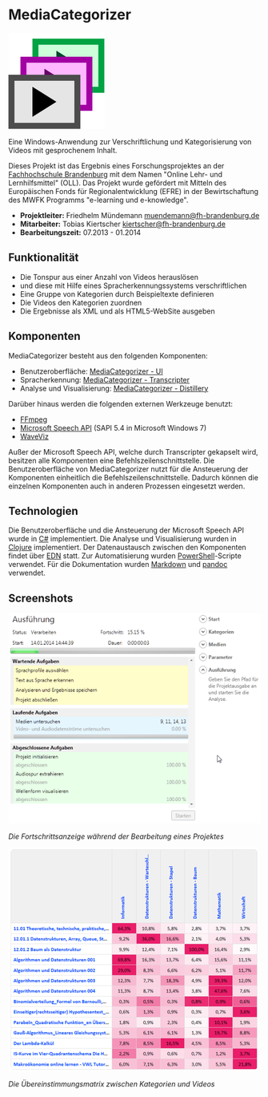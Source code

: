 MediaCategorizer
================

![MediaCategorizer][logo]

Eine Windows-Anwendung zur Verschriftlichung und Kategorisierung von Videos mit gesprochenem Inhalt.

Dieses Projekt ist das Ergebnis eines Forschungsprojektes an der [Fachhochschule Brandenburg][fhb] mit dem Namen "Online Lehr- und Lernhilfsmittel" (OLL). Das Projekt wurde gefördert mit Mitteln des Europäischen Fonds für Regionalentwicklung (EFRE) in der Bewirtschaftung des MWFK Programms "e-learning und e-knowledge".

* **Projektleiter:** Friedhelm Mündemann <muendemann@fh-brandenburg.de>
* **Mitarbeiter:** Tobias Kiertscher <kiertscher@fh-brandenburg.de>
* **Bearbeitungszeit:** 07.2013 - 01.2014

Funktionalität
--------------

* Die Tonspur aus einer Anzahl von Videos herauslösen
* und diese mit Hilfe eines Spracherkennungssystems verschriftlichen
* Eine Gruppe von Kategorien durch Beispieltexte definieren
* Die Videos den Kategorien zuordnen
* Die Ergebnisse als XML und als HTML5-WebSite ausgeben

Komponenten
-----------

MediaCategorizer besteht aus den folgenden Komponenten:

* Benutzeroberfläche: [MediaCategorizer - UI][mc-ui]
* Spracherkennung: [MediaCategorizer - Transcripter][mc-transcripter]
* Analyse und Visualisierung: [MediaCategorizer - Distillery][mc-distillery]

Darüber hinaus werden die folgenden externen Werkzeuge benutzt:

* [FFmpeg][ffmpeg]
* [Microsoft Speech API][mssapi] (SAPI 5.4 in Microsoft Windows 7)
* [WaveViz][waveviz]

Außer der Microsoft Speech API, welche durch Transcripter gekapselt wird, besitzen alle Komponenten eine Befehlszeilenschnittstelle. Die Benutzeroberfläche von MediaCategorizer nutzt für die Ansteuerung der Komponenten einheitlich die Befehlszeilenschnittstelle. Dadurch können die einzelnen Komponenten auch in anderen Prozessen eingesetzt werden.

Technologien
------------

Die Benutzeroberfläche und die Ansteuerung der Microsoft Speech API wurde in [C#][csharp] implementiert. Die Analyse und Visualisierung wurden in [Clojure][clj] implementiert. Der Datenaustausch zwischen den Komponenten findet über [EDN][edn] statt. Zur Automatisierung wurden [PowerShell][ps]-Scripte verwendet. Für die Dokumentation wurden [Markdown][md] und [pandoc][pandoc] verwendet.

Screenshots
-----------

![Benutzeroberfläche][ui-page-process]

_Die Fortschrittsanzeige während der Bearbeitung eines Projektes_

![Übereinstimmungsmatrix][matrix]

_Die Übereinstimmungsmatrix zwischen Kategorien und Videos_


[fhb]: http://www.fh-brandenburg.de/
[ffmpeg]: http://www.ffmpeg.org
[mssapi]: http://msdn.microsoft.com/de-de/library/ee125077.aspx
[waveviz]: http://waveviz.codeplex.com/
[mc-ui]: http://github.com/mastersign/mediacategorizer-ui
[mc-transcripter]: http://github.com/mastersign/mediacategorizer-transcripter
[mc-distillery]: http://github.com/mastersign/mediacategorizer-distillery
[edn]: https://github.com/edn-format/edn
[csharp]: http://msdn.microsoft.com/de-de/library/kx37x362.aspx
[clj]: http://clojure.org/
[ps]: http://technet.microsoft.com/de-de/scriptcenter/dd742419
[md]: http://daringfireball.net/projects/markdown/
[pandoc]: http://johnmacfarlane.net/pandoc/

[logo]: docs/images/MediaCategorizer.png
[ui-page-process]: docs/images/ui-page-process.png
[video-word]: docs/images/video_word.png
[matrix]: docs/images/matrix.png
